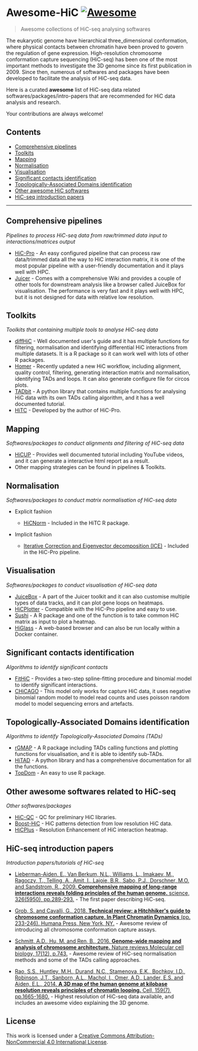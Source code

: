 # Awesome-HiC [![Awesome](https://awesome.re/badge.svg)](https://awesome.re)

> Awesome collections of HiC-seq analysing softwares

The eukaryotic genome have hierarchical three_dimensional conformation, where physical contacts between chromatin have been proved to govern the regulation of gene expression. High-resolution chromosome conformation capture sequencing (HiC-seq) has been one of the most important methods to investigate the 3D genome since its first publication in 2009\. Since then, numerous of softwares and packages have been developed to facilitate the analysis of HiC-seq data.

Here is a curated **awesome** list of HiC-seq data related softwares/packages/intro-papers that are recommended for HiC data analysis and research.

Your contributions are always welcome!

## Contents

- [Comprehensive pipelines](#Comprehensive-pipelines)
- [Toolkits](#Toolkits)
- [Mapping](#Mapping)
- [Normalisation](#Normalisation)
- [Visualisation](#Visualisation)
- [Significant contacts identification](#Significant-contacts-identification)
- [Topologically-Associated Domains identification](#Topologically-associated-domains-identification)
- [Other awesome HiC softwares](#Other-awesome-softwares-related-to-HiC-seq)
- [HiC-seq introduction papers](#HiC-seq-introduction-papers)

---

## Comprehensive pipelines

_Pipelines to process HiC-seq data from raw/trimmed data input to interactions/matrices output_

- [HiC-Pro](https://github.com/nservant/HiC-Pro) - An easy configured pipeline that can process raw data/trimmed data all the way to HiC interaction matrix, it is one of the most popular pipeline with a user-friendly documentation and it plays well with HPC.
- [Juicer](https://github.com/aidenlab/juicer) - Comes with a comprehensive Wiki and provides a couple of other tools for downstream analysis like a browser called JuiceBox for visualisation. The performance is very fast and it plays well with HPC, but it is not designed for data with relative low resolution.
## Toolkits

_Toolkits that containing multiple tools to analyse HiC-seq data_

- [diffHiC](http://www.bioconductor.org/packages/release/bioc/html/diffHic.html) - Well documented user's guide and it has multiple functions for filtering, normalisation and identifying differential HiC interactions from multiple datasets. It is a R package so it can work well with lots of other R packages.
- [Homer](http://homer.ucsd.edu/homer/interactions/) - Recently updated a new HiC workflow, including alignment, quality control, filtering, generating interaction matrix and normalisation, identifying TADs and loops. It can also generate configure file for circos plots.
- [TADbit](https://github.com/3DGenomes/TADbit) - A python library that contains multiple functions for analysing HiC data with its own TADs calling algorithm, and it has a well documented tutorial.
- [HiTC](https://bioconductor.org/packages/release/bioc/html/HiTC.html) - Developed by the author of HiC-Pro.

## Mapping

_Softwares/packages to conduct alignments and filtering of HiC-seq data_

- [HiCUP](https://www.bioinformatics.babraham.ac.uk/projects/hicup/) - Provides well documented tutorial including YouTube videos, and it can generate a interactive html report as a result.
- Other mapping strategies can be found in pipelines & Toolkits.

## Normalisation

_Softwares/packages to conduct matrix normalisation of HiC-seq data_

- Explicit fashion

  - [HiCNorm](http://www.people.fas.harvard.edu/~junliu/HiCNorm/) - Included in the HiTC R package.

- Implicit fashion

  - [Iterative Correction and Eigenvector decomposition (ICE)](https://bitbucket.org/mirnylab/hiclib) - Included in the HiC-Pro pipeline.

## Visualisation

_Softwares/packages to conduct visualisation of HiC-seq data_

- [JuiceBox](https://github.com/aidenlab/Juicebox) - A part of the Juicer toolkit and it can also customise multiple types of data tracks, and it can plot gene loops on heatmaps.
- [HiCPlotter](https://github.com/kcakdemir/HiCPlotter) - Compatible with the HiC-Pro pipeline and easy to use.
- [Sushi](https://bioconductor.org/packages/release/bioc/html/Sushi.html) - A R package and one of the function is to take common HiC matrix as input to plot a heatmap.
- [HiGlass](http://higlass.io/) - A web-based browser and can also be run locally within a Docker container.

## Significant contacts identification

_Algorithms to identify significant contacts_

- [FitHiC](https://github.com/ay-lab/fithic) - Provides a two-step spline-fitting procedure and binomial model to identify significant interactions.
- [CHiCAGO](http://regulatorygenomicsgroup.org/chicago) - This model only works for capture HiC data, it uses negative binomial random model to model read counts and uses poisson random model to model sequencing errors and artefacts.

## Topologically-Associated Domains identification

_Algorithms to identify Topologically-Associated Domains (TADs)_

- [rGMAP](https://github.com/wbaopaul/rGMAP) - A R package including TADs calling functions and plotting functions for visualisation, and it is able to identify sub-TADs.
- [HiTAD](https://github.com/XiaoTaoWang/TADLib) - A python library and has a comprehensive documentation for all the functions.
- [TopDom](http://zhoulab.usc.edu/TopDom/) - An easy to use R package.

## Other awesome softwares related to HiC-seq

_Other softwares/packages_

- [HiC-QC](https://github.com/ningbioinfostruggling/HiC-QC) - QC for preliminary HiC libraries.
- [Boost-HiC](https://github.com/LeopoldC/Boost-HiC) - HiC patterns detection from low resolution HiC data.
- [HiCPlus](https://github.com/zhangyan32/HiCPlus) - Resolution Enhancement of HiC interaction heatmap.

## HiC-seq introduction papers

_Introduction papers/tutorials of HiC-seq_

- [Lieberman-Aiden, E., Van Berkum, N.L., Williams, L., Imakaev, M., Ragoczy, T., Telling, A., Amit, I., Lajoie, B.R., Sabo, P.J., Dorschner, M.O. and Sandstrom, R., 2009\. **Comprehensive mapping of long-range interactions reveals folding principles of the human genome.** science, 326(5950), pp.289-293.](http://science.sciencemag.org/content/326/5950/289) - The first paper describing HiC-seq.

- [Grob, S. and Cavalli, G., 2018\. **Technical review: a Hitchhiker's guide to chromosome conformation capture. In Plant Chromatin Dynamics** (pp. 233-246). Humana Press, New York, NY.](https://link.springer.com/protocol/10.1007/978-1-4939-7318-7_14) - Awesome review of introducing all chromosome conformation capture assays.

- [Schmitt, A.D., Hu, M. and Ren, B., 2016\. **Genome-wide mapping and analysis of chromosome architecture.** Nature reviews Molecular cell biology, 17(12), p.743.](https://www.nature.com/articles/nrm.2016.104#ref85) - Awesome review of HiC-seq normalisation methods and some of the TADs calling approaches.

- [Rao, S.S., Huntley, M.H., Durand, N.C., Stamenova, E.K., Bochkov, I.D., Robinson, J.T., Sanborn, A.L., Machol, I., Omer, A.D., Lander, E.S. and Aiden, E.L., 2014\. **A 3D map of the human genome at kilobase resolution reveals principles of chromatin looping.** Cell, 159(7), pp.1665-1680.](https://www.sciencedirect.com/science/article/pii/S0092867414014974?via%3Dihub) - Highest resolution of HiC-seq data available, and includes an awesome video explaining the 3D genome.

## License

This work is licensed under a [Creative Commons Attribution-NonCommercial 4.0 International License](https://creativecommons.org/licenses/by-nc/4.0/).
